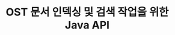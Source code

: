 ---
############################# Static ############################
layout: "auto-gen-gist"
draft: false
path: "ko/search/java/document/ost"
otherformats: PDF DOC DOT DOCX DOCM DOTX DOTM TXT ODT OTT RTF XLS XLT XLSX XLSM XLSB XLTX XLTM XLA XLAM ODS OTS CSV TSV XML PPT PPS POT PPTX PPTM POTX POTM PPSX PPSM ODP PST EML EMLX MSG ONE ZIP XHTML MHTML MD CHM EPUB  FB2 

############################# Head ############################
head_title: "Java 앱 내부에 문서 인덱싱 및 검색 작업 추가"
head_description: "GroupDocs.Search Java API는 PDF DOC, DOCX, RTF, XLSX, CSV, PPTX, EML, MSG 등과 같은 문서 형식에 대한 문서 인덱싱 및 검색 작업을 지원합니다."

############################# Header ############################
title: "OST 문서 인덱싱 및 검색 작업을 위한 Java API"
description: "GroupDocs.Search Java API를 사용하면 개발자가 강력한 문서 검색 및 색인 작업을 앱에 통합할 수 있습니다. PDF DOC, DOCX, RTF, XLSX, CSV, PPTX MSG, EML 등의 파일 형식을 지원합니다."

######################### Download Button #######################
button:
    enable: true

############################# About ############################
about:
    enable: true
    title: "Java APP에 문서 인덱싱 및 검색 작업을 추가하는 방법"
    content: |
       데이터와 정보의 양은 날이 갈수록 빠르게 증가하고 있습니다. 따라서 최소한의 비용과 노력으로 적시에 정확한 정보를 검색하는 것이 매우 중요합니다. 이 웹 페이지는 사용자가 효율적인 문서 검색 기능을 개발하고 비즈니스 응용 프로그램에 추가하는 방법에 대한 정보를 제공합니다. . 목표는 사용자의 쿼리와 관련된 정보를 빠르고 정확하게 찾아 표시하는 것입니다. GroupDocs.Search for Java는 소프트웨어 개발자가 타사 소프트웨어를 설치하지 않고도 자체 앱 내에서 기본에서 고급 수준의 텍스트 검색 작업을 수행하는 데 도움이 되는 Java API를 사용하는 것이 매우 효율적이고 간단합니다. Java API는 여러 색인을 공통 색인으로 병합, 다른 키보드 레이아웃의 검색 쿼리 인식, 형태학적 워드 형식 지원 등과 같은 검색과 관련된 몇 가지 유용한 기능을 제공했습니다. 단순, 부울, 정규식(Regex), 퍼지, 대소문자 구분 검색, 동의어, 동음이의어, 와일드카드, 개체 유형 검색, 데이터 범위 설정 및 기타 유형의 쿼리를 지원하여 정보를 빠르고 우아하게 검색합니다.

############################# content ############################
steps:
    enable: true
    block:
    - title_left: "Java를 통해 새 검색 색인 생성 또는 기존 색인 로드"
      content_left: |
       GroupDocs.Search Java를 사용하면 소프트웨어 개발자가 새 검색 색인을 생성하거나 자체 Java 앱 내부에 기존 검색 색인을 로드할 수 있습니다. 아래 Java 코드 예제는 몇 줄의 Java 코드를 사용하여 기존 인덱스를 로드하는 것 뿐만 아니라 새 인덱스를 생성하는 방법을 보여줍니다.

      title_right: "Java를 통해 새 검색 색인 생성 또는 기존 검색 색인 로드"
      content_right: |
         * 먼저 인덱스 폴더의 경로를 지정해야 합니다.
         * [Index](https://apireference.groupdocs.com/search/java/com.groupdocs.search/Index#Index(java.lang.String)) 클래스의 인스턴스 생성
         * 위는 메모리나 디스크에 인덱스를 생성하고 기존 인덱스를 로드할 수도 있습니다.
       
      gisthash: "02615fe51a919acdc5363d46c181dc7f"
      gistfile: "create_or_load_search_index.java"

    - title_left: "Java를 통한 동기식 OST 문서 색인 생성"
      content_left: |
       GroupDocs.Search Java API를 사용하면 소프트웨어 프로그래머가 자체 Java 앱 내에서 단 몇 줄의 코드로 문서를 동기식으로 인덱싱할 수 있습니다. 아래 Java 코드 예제는 문서 인덱싱을 동기식으로 쉽게 수행하는 방법을 보여줍니다.

      title_right: "OST 문서를 검색 색인에 동기적으로 추가"
      content_right: |
        * 먼저 인덱스 폴더의 경로를 지정해야 합니다.
        * 검색할 문서가 있는 폴더의 경로 지정
        * [Index(indexFolder)](https://apireference.groupdocs.com/search/java/com.groupdocs.search/Index#Index(java.lang.String)) 클래스의 인스턴스 생성
        * 위는 메모리나 디스크에 인덱스를 생성하거나 기존 인덱스를 엽니다.
        * 지정된 폴더에서 동기식 인덱싱 문서
     
      gisthash: "7079bf3c06128a69b842150d080e5e0b"
      gistfile: "Add_files_synchronously_to_indexing.java"
      
    - title_left: "Java를 통해 비동기 문서 인덱싱 수행"
      content_left: |
        GroupDocs.Search Java API를 사용하면 소프트웨어 전문가가 자체 Java 앱 내에서 비동기 문서 인덱싱을 수행할 수 있습니다. 아래 자바 코드는 개발자가 몇 줄의 자바 코드로 비동기식으로 문서를 인덱싱하는 방법을 보여줍니다.

      title_right: "비동기식으로 검색 색인에 OST 문서 추가"
      content_right: |
        * 먼저 인덱스 폴더의 경로를 지정해야 합니다.
        * 검색할 문서가 있는 폴더의 경로 지정
        * [Index(indexFolder)](https://apireference.groupdocs.com/search/java/com.groupdocs.search/Index#Index(java.lang.String)) 클래스의 인스턴스 생성
        * 이벤트 신청
        * 작업 완료를 나타내는 코드 작성 필요
        * 비동기 인덱싱을 위한 플래그 설정
        * 지정된 폴더에서 문서를 비동기식으로 인덱싱
     
      gisthash: "7079bf3c06128a69b842150d080e5e0b"
      gistfile: "Add_files_asynchronously_to_indexing.java"

    - title_left: "Java 앱에서 검색 결과를 강조 표시하는 방법"
      content_left: |
       GroupDocs.Search Java API를 사용하면 개발자가 검색 결과를 해석하고 찾은 문서와 단어 및 구를 나열할 수 있습니다. OST 문서의 텍스트를 강조 표시하는 것도 가능합니다. 다음은 몇 줄의 코드로 찾은 문서를 나열하고 검색 결과를 강조 표시하는 방법을 보여주는 Java 코드 예제입니다.

      title_right: "Java를 통한 검색 결과 강조 표시"
      content_right: |
        * 색인에서 검색 수행
        * 검색 성공 후 결과 출력
        * 문서를 반복하고 찾은 문서 표시
        * 텍스트의 강조 표시
        * 강조 표시된 검색 결과로 출력 HTML 형식 문서 생성
     
      gisthash: "cc88d485f007d6da0d943043c8e13a52"
      gistfile: "how_to_highlight_search_result.java"

    - title_left: "시스템 요구 사항"
      content_left: |
       GroupDocs.Search for Java는 모든 주요 플랫폼 및 운영 체제에서 지원됩니다. 전체 시스템 요구 사항 가이드를 보려면 아래 코드를 실행하기 전에 [시스템 요구 사항](https://docs.groupdocs.com/search/java/system-requirements/)을 방문하십시오. 다음 전제 조건이 컴퓨터에 설치되어 있는지 확인하십시오. 체계:
         * 운영 체제: 마이크로소프트 윈도우, 리눅스, 맥OS
         * 자바 버전 지원: J2SE 7.0(1.7), J2SE 8.0(1.8) 이상
         * GroupDocs[Repository](https://repository.groupdocs.com/repo/com/groupdocs/groupdocs-search/)에서 최신 버전의 GroupDocs.Search for Java API 다운로드
        
      title_right: "GroupDocs.Search를 사용하는 이유"
      content_right: |
        * 메모리와 디스크에서 검색 인덱스 생성.
        * 파일, 스트림 또는 구조에서 인덱싱하는 기능.
        * 암호로 보호된 문서 색인 생성 지원.
        * 여러 인덱스 병합 지원.
        * 검색 인덱싱 중에 문서를 필터링합니다.
        * 검색 중 맞춤법 검사 지원.
        * 혼합 문자가 완전히 지원됩니다.
        * 다양한 검색 유형을 하나의 검색어로 결합합니다.
        * 간단한 단어 및 정규식 검색 지원
        * 검색 쿼리에서 별칭 대체를 완벽하게 지원합니다.

demos:
    enable: true
        

more_formats:
    enable: true


back_to_top:
    enable: true
---